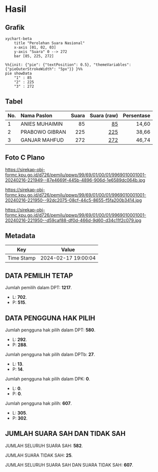 # Hasil

## Grafik

```mermaid
xychart-beta
    title "Perolehan Suara Nasional"
    x-axis [01, 02, 03]
    y-axis "Suara" 0 --> 272
    bar [85, 225, 272]
```

```mermaid
%%{init: {"pie": {"textPosition": 0.5}, "themeVariables": {"pieOuterStrokeWidth": "5px"}} }%%
pie showData
    "1" : 85
    "2" : 225
    "3" : 272
```

## Tabel

| No. | Nama Paslon    | Suara | Suara (raw) | Persentase |
|:--- |:-------------- | -----:| -----------:| ----------:|
| 1   | ANIES MUHAIMIN | 85    | [85][p-1]   | 14,60      |
| 2   | PRABOWO GIBRAN | 225   | [225][p-2]  | 38,66      |
| 3   | GANJAR MAHFUD  | 272   | [272][p-3]  | 46,74      |


[p-1]: https://github.com/gigit-pemilu/pemilu-2024/blob/main/pilpres/hitung-suara/sub/99-luar-negeri/sub/69-madrid-spanyol/sub/01-madrid-spanyol/sub/0001-madrid-spanyol/sub/001-pos-001/sub/paslon-1.txt
[p-2]: https://github.com/gigit-pemilu/pemilu-2024/blob/main/pilpres/hitung-suara/sub/99-luar-negeri/sub/69-madrid-spanyol/sub/01-madrid-spanyol/sub/0001-madrid-spanyol/sub/001-pos-001/sub/paslon-2.txt
[p-3]: https://github.com/gigit-pemilu/pemilu-2024/blob/main/pilpres/hitung-suara/sub/99-luar-negeri/sub/69-madrid-spanyol/sub/01-madrid-spanyol/sub/0001-madrid-spanyol/sub/001-pos-001/sub/paslon-3.txt

## Foto C Plano

https://sirekap-obj-formc.kpu.go.id/d726/pemilu/ppwp/99/69/01/00/01/9969010001001-20240216-221949--87e4669f-445b-4896-906d-1e6589dc064b.jpg

https://sirekap-obj-formc.kpu.go.id/d726/pemilu/ppwp/99/69/01/00/01/9969010001001-20240216-221950--92dc2075-08cf-44c5-8655-f5fa200b3414.jpg

https://sirekap-obj-formc.kpu.go.id/d726/pemilu/ppwp/99/69/01/00/01/9969010001001-20240216-221950--d59caf88-df0d-466d-9d60-d34c11f2c079.jpg


## Metadata

| Key        | Value               |
| ---------- | ------------------- |
| Time Stamp | 2024-02-17 19:00:04 |


## DATA PEMILIH TETAP

Jumlah pemilih dalam DPT: **1217**.
 * L: **702**.
 * P: **515**.

## DATA PENGGUNA HAK PILIH

Jumlah pengguna hak pilih dalam DPT: **580**.
 * L: **292**.
 * P: **288**.

Jumlah pengguna hak pilih dalam DPTb: **27**.
 * L: **13**.
 * P: **14**.

Jumlah pengguna hak pilih dalam DPK: **0**.
 * L: **0**.
 * P: **0**.

Jumlah pengguna hak pilih: **607**.
 * L: **305**.
 * P: **302**.

## JUMLAH SUARA SAH DAN TIDAK SAH

JUMLAH SELURUH SUARA SAH: **582**.

JUMLAH SUARA TIDAK SAH: **25**.

JUMLAH SELURUH SUARA SAH DAN SUARA TIDAK SAH: **607**.


